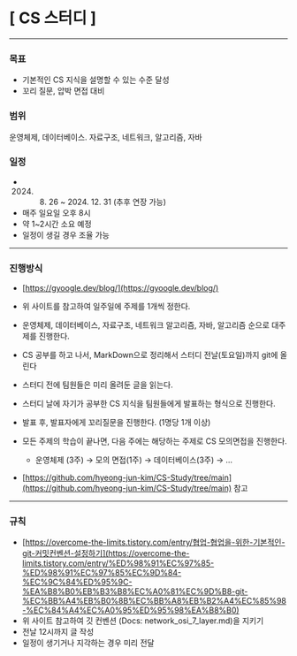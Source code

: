 \[ CS 스터디 \]
============
* * *

### 목표
*   기본적인 CS 지식을 설명할 수 있는 수준 달성
*   꼬리 질문, 압박 면접 대비

### 범위
운영체제, 데이터베이스. 자료구조, 네트워크, 알고리즘, 자바

### 일정
*   2024.  8.  26 ~ 2024. 12. 31 (추후 연장 가능)
*   매주 일요일 오후 8시
*   약 1~2시간 소요 예정
*   일정이 생길 경우 조율 가능

* * *

### 진행방식
*   [https://gyoogle.dev/blog/](https://gyoogle.dev/blog/)
    
*   위 사이트를 참고하여 일주일에 주제를 1개씩 정한다.
    
*   운영체제, 데이터베이스, 자료구조, 네트워크 알고리즘, 자바, 알고리즘 순으로 대주제를 진행한다.
    
*   CS 공부를 하고 나서, MarkDown으로 정리해서 스터디 전날(토요일)까지 git에 올린다
    
*   스터디 전에 팀원들은 미리 올려둔 글을 읽는다.
    
*   스터디 날에 자기가 공부한 CS 지식을 팀원들에게 발표하는 형식으로 진행한다.
    
*   발표 후, 발표자에게 꼬리질문을 진행한다. (1명당 1개 이상)
    
*   모든 주제의 학습이 끝나면, 다음 주에는 해당하는 주제로 CS 모의면접을 진행한다.
    
    *   운영체제 (3주) → 모의 면접(1주) → 데이터베이스(3주) → …
*   [https://github.com/hyeong-jun-kim/CS-Study/tree/main](https://github.com/hyeong-jun-kim/CS-Study/tree/main) 참고

* * *
### 규칙
*   [https://overcome-the-limits.tistory.com/entry/협업-협업을-위한-기본적인-git-커밋컨벤션-설정하기](https://overcome-the-limits.tistory.com/entry/%ED%98%91%EC%97%85-%ED%98%91%EC%97%85%EC%9D%84-%EC%9C%84%ED%95%9C-%EA%B8%B0%EB%B3%B8%EC%A0%81%EC%9D%B8-git-%EC%BB%A4%EB%B0%8B%EC%BB%A8%EB%B2%A4%EC%85%98-%EC%84%A4%EC%A0%95%ED%95%98%EA%B8%B0)
*   위 사이트 참고하여 깃 컨벤션 (Docs: network\_osi\_7\_layer.md)을 지키기
*   전날 12시까지 글 작성
*   일정이 생기거나 지각하는 경우 미리 전달
